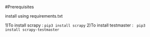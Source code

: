 
#Prerequisites

install using requirements.txt

1)To install scrapy : `pip3 install scrapy` 
2)To install testmaster : ` pip3 install scrapy-testmaster`



